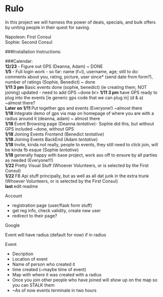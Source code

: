 Rulo
====

In this project we will harness the power of deals, specials, and bulk offers by uniting people in their quest for saving. 

Napoleon: First Consul <br>
Sophie: Second Consul

###Installation Instructions:


###Calendar: <br>
<b> 12/23 </b> - Figure out GPS (Deanna, Adam) ~ DONE <br>
<b> 1/5 </b> - Full login work - so far: name (f+l), username, age; still to do: comments about you, rating, picture, user since* (send date from form?), number of ratings (Sophie, Benedict) ~ done <br>
<b> 1/11  3 pm</b> Basic events done (sophie, benedict) (ie creating them, NOT joining) updated - need to add GPS ~done br>
<b> 1/11  3 pm</b> have GPS ready to plug into the events [ie generic gps code that we can plug in] (d & a) ~almost there? <br>
<b> Later on 1/11 </b> Put together gps and events (Everyone!) ~almost there  <br>
<b> 1/18 </b> Integrate demo of gps via map on homepage of where you are with a radius around it (deanna, adam) ~ almost there<br>
<b> 1/18 </b> Event Browsing page (Deanna *tentative*)- Sophie did this, but without GPS included ~done, without GPS <br>
<b> 1/18 </b> Joining Events Frontend (Benedict *tentative*) <br>
<b> 1/18 </b> Joining Events BackEnd (Adam *tentative*) <br>
<b> 1/18 </b> Invite, kinda not really, people to events, they still need to click join, will be kinda fb esque (Sophie *tentative*) <br>
<b> 1/18 </b> generally happy with base project, work ass off to ensure by all parties as needed (Everyone!!!) <br>
<b> 1/22 </b> Pretty Visual Stuff (Whoever Volunteers, or is selected by the First Consul) <br>
<b> 1/22 </b> FB Api stuff principally, but as well as all dat junk in the extra trunk (Whoever Volunteers, or is selected by the First Consul) <br>
<b> last </b> edit readme <br>

Account
* registration page (user/flask form stuff)
* get reg info, check validity, create new user
* redirect to their page? <br>

Google


Event will have radius (default for now) if in radius 

Event
  * Decription
  * Location of event
  * Name of person who created it
  * time created (~maybe time of event)
  * Map with where it was created with a radius
  * Once you join other people who have joined will show up on the map so you can STALK them
  * ~As of now events terminate in two hours
